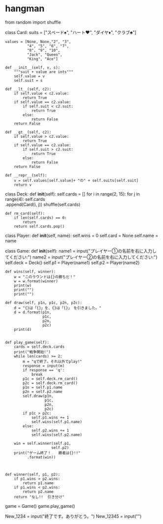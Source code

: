 # hangman

from random import shuffle


class Card:
    suits = ["スペード♠",
             "ハート♥",
             "ダイヤ♦",
             "クラブ♣"]

    values = [None, None,"2", "3",
              "4", "5", "6", "7",
              "8", "9", "10",
              "Jack", "Queen",
              "King", "Ace"]

    def __init__(self, v, s):
        """suit + value are ints"""
        self.value = v
        self.suit = s

    def __lt__(self, c2):
        if self.value < c2.value:
            return True
        if self.value == c2.value:
            if self.suit < c2.suit:
                return True
            else:
                return False
        return False

    def __gt__(self, c2):
        if self.value > c2.value:
            return True
        if self.value == c2.value:
            if self.suit > c2.suit:
                return True
            else:
                return False
        return False

    def __repr__(self):
        v = self.values[self.value]+ "の" + self.suits[self.suit]
        return v


class Deck:
    def __init__(self):
        self.cards = []
        for i in range(2, 15):
            for j in range(4):
                self.cards\
                    .append(Card(i,
                                 j))
        shuffle(self.cards)

    def rm_card(self):
        if len(self.cards) == 0:
            return
        return self.cards.pop()


class Player:
    def __init__(self, name):
        self.wins = 0
        self.card = None
        self.name = name


class Game:
    def __init__(self):
        name1 = input("プレイヤー①の名前を右に入力してください:")
        name2 = input("プレイヤー➁の名前を右に入力してください:")
        self.deck = Deck()
        self.p1 = Player(name1)
        self.p2 = Player(name2)

    def wins(self, winner):
        w = "このラウンドは{}の勝ちだ！"
        w = w.format(winner)
        print(w)
        print("")
        print("")

    def draw(self, p1n, p1c, p2n, p2c):
        d = "{}は「{}」を、{}は「{}」　を引きました。"
        d = d.format(p1n,
                     p1c,
                     p2n,
                     p2c)
        print(d)


    def play_game(self):
        cards = self.deck.cards
        print("戦争開始!")
        while len(cards) >= 2:
            m = "qで終了。それ以外でplay!"
            response = input(m)
            if response == 'q':
                break
            p1c = self.deck.rm_card()
            p2c = self.deck.rm_card()
            p1n = self.p1.name
            p2n = self.p2.name
            self.draw(p1n,
                      p1c,
                      p2n,
                      p2c)
            if p1c > p2c:
                self.p1.wins += 1
                self.wins(self.p1.name)
            else:
                self.p2.wins += 1
                self.wins(self.p2.name)

        win = self.winner(self.p1,
                         self.p2)
        print("ゲーム終了！　　勝者は{}!!"
              .format(win))


    
    def winner(self, p1, p2):
        if p1.wins > p2.wins:
            return p1.name
        if p1.wins < p2.wins:
            return p2.name
        return "なし!!  引き分け"


game = Game()
game.play_game()


New_1234 = input("終了です。ありがとう。")
New_12345 = input("")
